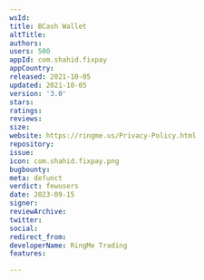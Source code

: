 ```yaml
---
wsId: 
title: BCash Wallet
altTitle: 
authors: 
users: 500
appId: com.shahid.fixpay
appCountry: 
released: 2021-10-05
updated: 2021-10-05
version: '3.0'
stars: 
ratings: 
reviews: 
size: 
website: https://ringme.us/Privacy-Policy.html
repository: 
issue: 
icon: com.shahid.fixpay.png
bugbounty: 
meta: defunct
verdict: fewusers
date: 2023-09-15
signer: 
reviewArchive: 
twitter: 
social: 
redirect_from: 
developerName: RingMe Trading
features: 

---
```



